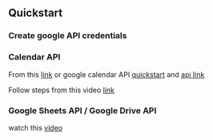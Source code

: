 ## Quickstart

### Create google API credentials 

### Calendar API

From this [link](https://console.developers.google.com/apis/credentials) or  google calendar API [quickstart](https://developers.google.com/calendar/quickstart/python) and [api link](https://developers.google.com/calendar/api/quickstart/python) 

Follow steps from this video [link](https://youtu.be/B2E82UPUnOY)

### Google Sheets API / Google Drive API

watch this [video](https://youtu.be/cnPlKLEGR7E) 
